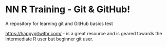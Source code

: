 # NN R Training - Git & GitHub!
A repository for learning git and GitHub basics
test

https://happygitwithr.com/ - is a great resource and is geared towards the intermediate R user but beginner git user.


